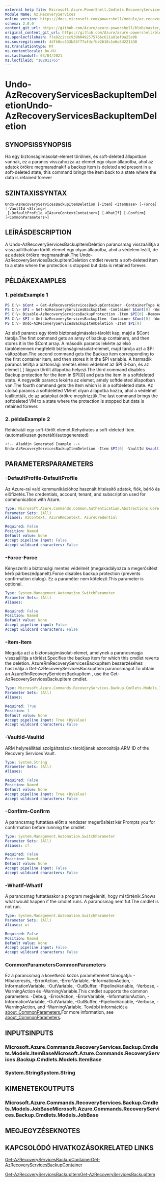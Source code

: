 ```yaml
---
external help file: Microsoft.Azure.PowerShell.Cmdlets.RecoveryServices.Backup.dll-Help.xml
Module Name: Az.RecoveryServices
online version: https://docs.microsoft.com/powershell/module/az.recoveryservices/undo-azrecoveryservicesbackupitemdeletion
schema: 2.0.0
content_git_url: https://github.com/Azure/azure-powershell/blob/master/src/RecoveryServices/RecoveryServices/help/Undo-AzRecoveryServicesBackupItemDeletion.md
original_content_git_url: https://github.com/Azure/azure-powershell/blob/master/src/RecoveryServices/RecoveryServices/help/Undo-AzRecoveryServicesBackupItemDeletion.md
ms.openlocfilehash: f7e82c2ccc939b0492575766c621a81ef9a25e9b
ms.sourcegitcommit: 4dfb0cc533b83f77afdcfbe2618c1e6c8d221330
ms.translationtype: MT
ms.contentlocale: hu-HU
ms.lasthandoff: 03/04/2021
ms.locfileid: "102011765"
---
```

# <span data-ttu-id="fdaf6-101">Undo-AzRecoveryServicesBackupItemDeletion</span><span class="sxs-lookup"><span data-stu-id="fdaf6-101">Undo-AzRecoveryServicesBackupItemDeletion</span></span>

## <span data-ttu-id="fdaf6-102">SYNOPSIS</span><span class="sxs-lookup"><span data-stu-id="fdaf6-102">SYNOPSIS</span></span>
<span data-ttu-id="fdaf6-103">Ha egy biztonságimásolat-elemet törölnek, és soft-deleted állapotban vannak, ez a parancs visszahozza az elemet egy olyan állapotba, ahol az adatok örökre megmaradnak</span><span class="sxs-lookup"><span data-stu-id="fdaf6-103">If a backup item is deleted and present in a soft-deleted state, this command brings the item back to a state where the data is retained forever</span></span> 

## <span data-ttu-id="fdaf6-104">SZINTAXIS</span><span class="sxs-lookup"><span data-stu-id="fdaf6-104">SYNTAX</span></span>

```
Undo-AzRecoveryServicesBackupItemDeletion [-Item] <ItemBase> [-Force] [-VaultId <String>]
 [-DefaultProfile <IAzureContextContainer>] [-WhatIf] [-Confirm] [<CommonParameters>]
```

## <span data-ttu-id="fdaf6-105">LEÍRÁS</span><span class="sxs-lookup"><span data-stu-id="fdaf6-105">DESCRIPTION</span></span>
<span data-ttu-id="fdaf6-106">A Undo-AzRecoveryServicesBackupItemDeletion parancsmag visszaállítja a visszaállíthatóan törölt elemet egy olyan állapotba, ahol a védelem leállt, de az adatok örökre megmaradnak.</span><span class="sxs-lookup"><span data-stu-id="fdaf6-106">The Undo-AzRecoveryServicesBackupItemDeletion cmdlet reverts a soft-deleted item to a state where the protection is stopped but data is retained forever.</span></span>

## <span data-ttu-id="fdaf6-107">PÉLDÁK</span><span class="sxs-lookup"><span data-stu-id="fdaf6-107">EXAMPLES</span></span>

### <span data-ttu-id="fdaf6-108">1. példa</span><span class="sxs-lookup"><span data-stu-id="fdaf6-108">Example 1</span></span>
```powershell
PS C:\> $Cont = Get-AzRecoveryServicesBackupContainer -ContainerType AzureVM
PS C:\> $PI = Get-AzRecoveryServicesBackupItem -Container $Cont[0] -WorkloadType AzureVM 
PS C:\> Disable-AzRecoveryServicesBackupProtection -Item $PI[0] -RemoveRecoveryPoints
PS C:\> $PI = Get-AzRecoveryServicesBackupItem -Container $Cont[0] -WorkloadType AzureVM | Where-Object {$_.DeleteState -eq "ToBeDeleted"}
PS C:\> Undo-AzRecoveryServicesBackupItemDeletion -Item $PI[0]
```

<span data-ttu-id="fdaf6-109">Az első parancs egy tömb biztonságimásolat-tárolót kap, majd a $Cont tárolja.</span><span class="sxs-lookup"><span data-stu-id="fdaf6-109">The first command gets an array of backup containers, and then stores it in the $Cont array.</span></span>
<span data-ttu-id="fdaf6-110">A második parancs lekérte az első tárolóelemnek megfelelő biztonságimásolat-elemet, majd tárolja azt a $PI változóban.</span><span class="sxs-lookup"><span data-stu-id="fdaf6-110">The second command gets the Backup item corresponding to the first container item, and then stores it in the $PI variable.</span></span>
<span data-ttu-id="fdaf6-111">A harmadik parancs letiltja a biztonsági mentés elleni védelmet az $PI 0-ban, és az elemet \[ \] lágyan törölt állapotba helyezi.</span><span class="sxs-lookup"><span data-stu-id="fdaf6-111">The third command disables Backup protection for the item in $PI\[0\] and puts the item in a softdeleted state.</span></span>
<span data-ttu-id="fdaf6-112">A negyedik parancs lekérte az elemet, amely softdeleted állapotban van.</span><span class="sxs-lookup"><span data-stu-id="fdaf6-112">The fourth command gets the item which is in a softdeleted state.</span></span>
<span data-ttu-id="fdaf6-113">Az utolsó parancs a softdeleted VM-et olyan állapotba hozza, ahol a védelmet leállították, de az adatokat örökre megőrizzük.</span><span class="sxs-lookup"><span data-stu-id="fdaf6-113">The last command brings the softdeleted VM to a state where the protection is stopped but data is retained forever.</span></span>

### <span data-ttu-id="fdaf6-114">2. példa</span><span class="sxs-lookup"><span data-stu-id="fdaf6-114">Example 2</span></span>

<span data-ttu-id="fdaf6-115">Rehidratál egy soft-törölt elemet.</span><span class="sxs-lookup"><span data-stu-id="fdaf6-115">Rehydrates a soft-deleted Item.</span></span> <span data-ttu-id="fdaf6-116">(automatikusan generált)</span><span class="sxs-lookup"><span data-stu-id="fdaf6-116">(autogenerated)</span></span>

```powershell
<!-- Aladdin Generated Example --> 
Undo-AzRecoveryServicesBackupItemDeletion -Item $PI[0] -VaultId $vault.ID
```

## <span data-ttu-id="fdaf6-117">PARAMETERS</span><span class="sxs-lookup"><span data-stu-id="fdaf6-117">PARAMETERS</span></span>

### <span data-ttu-id="fdaf6-118">-DefaultProfile</span><span class="sxs-lookup"><span data-stu-id="fdaf6-118">-DefaultProfile</span></span>
<span data-ttu-id="fdaf6-119">Az Azure-ral való kommunikációhoz használt hitelesítő adatok, fiók, bérlő és előfizetés.</span><span class="sxs-lookup"><span data-stu-id="fdaf6-119">The credentials, account, tenant, and subscription used for communication with Azure.</span></span>

```yaml
Type: Microsoft.Azure.Commands.Common.Authentication.Abstractions.Core.IAzureContextContainer
Parameter Sets: (All)
Aliases: AzContext, AzureRmContext, AzureCredential

Required: False
Position: Named
Default value: None
Accept pipeline input: False
Accept wildcard characters: False
```

### <span data-ttu-id="fdaf6-120">-Force</span><span class="sxs-lookup"><span data-stu-id="fdaf6-120">-Force</span></span>
<span data-ttu-id="fdaf6-121">Kényszeríti a biztonsági mentés védelmét (megakadályozza a megerősítést kérő párbeszédpanelt).</span><span class="sxs-lookup"><span data-stu-id="fdaf6-121">Force disables backup protection (prevents confirmation dialog).</span></span>
<span data-ttu-id="fdaf6-122">Ez a paraméter nem kötelező.</span><span class="sxs-lookup"><span data-stu-id="fdaf6-122">This parameter is optional.</span></span>

```yaml
Type: System.Management.Automation.SwitchParameter
Parameter Sets: (All)
Aliases:

Required: False
Position: Named
Default value: None
Accept pipeline input: False
Accept wildcard characters: False
```

### <span data-ttu-id="fdaf6-123">-Item</span><span class="sxs-lookup"><span data-stu-id="fdaf6-123">-Item</span></span>
<span data-ttu-id="fdaf6-124">Megadja azt a biztonságimásolat-elemet, amelynek a parancsmagja visszaállítja a törlést.</span><span class="sxs-lookup"><span data-stu-id="fdaf6-124">Specifies the backup item for which this cmdlet reverts the deletion.</span></span>
<span data-ttu-id="fdaf6-125">AzureRmRecoveryServicesBackupItem beszerzéséhez használja a Get-AzRecoveryServicesBackupItem parancsmagot.</span><span class="sxs-lookup"><span data-stu-id="fdaf6-125">To obtain an AzureRmRecoveryServicesBackupItem , use the Get-AzRecoveryServicesBackupItem cmdlet.</span></span>

```yaml
Type: Microsoft.Azure.Commands.RecoveryServices.Backup.Cmdlets.Models.ItemBase
Parameter Sets: (All)
Aliases:

Required: True
Position: 1
Default value: None
Accept pipeline input: True (ByValue)
Accept wildcard characters: False
```

### <span data-ttu-id="fdaf6-126">-VaultId</span><span class="sxs-lookup"><span data-stu-id="fdaf6-126">-VaultId</span></span>
<span data-ttu-id="fdaf6-127">ARM helyreállítási szolgáltatások tárolójának azonosítója.</span><span class="sxs-lookup"><span data-stu-id="fdaf6-127">ARM ID of the Recovery Services Vault.</span></span>

```yaml
Type: System.String
Parameter Sets: (All)
Aliases:

Required: False
Position: Named
Default value: None
Accept pipeline input: True (ByValue)
Accept wildcard characters: False
```

### <span data-ttu-id="fdaf6-128">-Confirm</span><span class="sxs-lookup"><span data-stu-id="fdaf6-128">-Confirm</span></span>
<span data-ttu-id="fdaf6-129">A parancsmag futtatása előtt a rendszer megerősítést kér.</span><span class="sxs-lookup"><span data-stu-id="fdaf6-129">Prompts you for confirmation before running the cmdlet.</span></span>

```yaml
Type: System.Management.Automation.SwitchParameter
Parameter Sets: (All)
Aliases: cf

Required: False
Position: Named
Default value: None
Accept pipeline input: False
Accept wildcard characters: False
```

### <span data-ttu-id="fdaf6-130">-WhatIf</span><span class="sxs-lookup"><span data-stu-id="fdaf6-130">-WhatIf</span></span>
<span data-ttu-id="fdaf6-131">A parancsmag futtatásakor a program megjeleníti, hogy mi történik.</span><span class="sxs-lookup"><span data-stu-id="fdaf6-131">Shows what would happen if the cmdlet runs.</span></span>
<span data-ttu-id="fdaf6-132">A parancsmag nem fut.</span><span class="sxs-lookup"><span data-stu-id="fdaf6-132">The cmdlet is not run.</span></span>

```yaml
Type: System.Management.Automation.SwitchParameter
Parameter Sets: (All)
Aliases: wi

Required: False
Position: Named
Default value: None
Accept pipeline input: False
Accept wildcard characters: False
```

### <span data-ttu-id="fdaf6-133">CommonParameters</span><span class="sxs-lookup"><span data-stu-id="fdaf6-133">CommonParameters</span></span>
<span data-ttu-id="fdaf6-134">Ez a parancsmag a következő közös paramétereket támogatja: -Hibakeresés, -ErrorAction, -ErrorVariable, -InformationAction, -InformationVariable, -OutVariable, -OutBuffer, -PipelineVariable, -Verbose, -WarningAction és -WarningVariable.</span><span class="sxs-lookup"><span data-stu-id="fdaf6-134">This cmdlet supports the common parameters: -Debug, -ErrorAction, -ErrorVariable, -InformationAction, -InformationVariable, -OutVariable, -OutBuffer, -PipelineVariable, -Verbose, -WarningAction, and -WarningVariable.</span></span> <span data-ttu-id="fdaf6-135">További információt a [about_CommonParameters.](http://go.microsoft.com/fwlink/?LinkID=113216)</span><span class="sxs-lookup"><span data-stu-id="fdaf6-135">For more information, see [about_CommonParameters](http://go.microsoft.com/fwlink/?LinkID=113216).</span></span>

## <span data-ttu-id="fdaf6-136">INPUTS</span><span class="sxs-lookup"><span data-stu-id="fdaf6-136">INPUTS</span></span>

### <span data-ttu-id="fdaf6-137">Microsoft.Azure.Commands.RecoveryServices.Backup.Cmdlets.Models.ItemBase</span><span class="sxs-lookup"><span data-stu-id="fdaf6-137">Microsoft.Azure.Commands.RecoveryServices.Backup.Cmdlets.Models.ItemBase</span></span>

### <span data-ttu-id="fdaf6-138">System.String</span><span class="sxs-lookup"><span data-stu-id="fdaf6-138">System.String</span></span>

## <span data-ttu-id="fdaf6-139">KIMENETEK</span><span class="sxs-lookup"><span data-stu-id="fdaf6-139">OUTPUTS</span></span>

### <span data-ttu-id="fdaf6-140">Microsoft.Azure.Commands.RecoveryServices.Backup.Cmdlets.Models.JobBase</span><span class="sxs-lookup"><span data-stu-id="fdaf6-140">Microsoft.Azure.Commands.RecoveryServices.Backup.Cmdlets.Models.JobBase</span></span>

## <span data-ttu-id="fdaf6-141">MEGJEGYZÉSEK</span><span class="sxs-lookup"><span data-stu-id="fdaf6-141">NOTES</span></span>

## <span data-ttu-id="fdaf6-142">KAPCSOLÓDÓ HIVATKOZÁSOK</span><span class="sxs-lookup"><span data-stu-id="fdaf6-142">RELATED LINKS</span></span>

[<span data-ttu-id="fdaf6-143">Get-AzRecoveryServicesBackupContainer</span><span class="sxs-lookup"><span data-stu-id="fdaf6-143">Get-AzRecoveryServicesBackupContainer</span></span>]()

[<span data-ttu-id="fdaf6-144">Get-AzRecoveryServicesBackupItem</span><span class="sxs-lookup"><span data-stu-id="fdaf6-144">Get-AzRecoveryServicesBackupItem</span></span>]()

